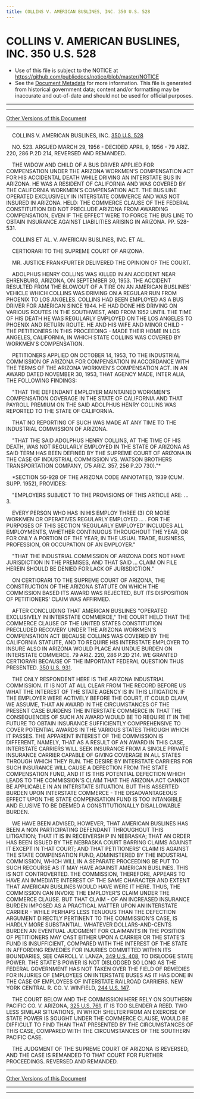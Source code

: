 ```yaml
---
title: COLLINS V. AMERICAN BUSLINES, INC. 350 U.S. 528
---
```


# COLLINS V. AMERICAN BUSLINES, INC. 350 U.S. 528

* Use of this file is subject to the NOTICE at https://github.com/publicdocs/notice/blob/master/NOTICE
* See the [Document Metadata](../../../index.md) for more information.
  This file is generated from historical government data; content and/or formatting may be inaccurate and out-of-date and should not be used for official purposes.

----------
----------

[Other Versions of this Document](https://publicdocs.github.io/go/links?ns=uslm-x&ref=%2Fus%2Fcourts%2Fscotus%2FusReporter%2F350%2F528)

----------

    COLLINS V. AMERICAN BUSLINES, INC. [350 U.S. 528][/us/courts/scotus/usReporter/350/528]

    NO. 523.  ARGUED MARCH 29, 1956 - DECIDED APRIL 9, 1956 - 79 ARIZ. 220, 286 P.2D 214, REVERSED AND REMANDED.

    THE WIDOW AND CHILD OF A BUS DRIVER APPLIED FOR COMPENSATION UNDER THE ARIZONA WORKMEN'S COMPENSATION ACT FOR HIS ACCIDENTAL DEATH WHILE DRIVING AN INTERSTATE BUS IN ARIZONA.  HE WAS A RESIDENT OF CALIFORNIA AND WAS COVERED BY THE CALIFORNIA WORKMEN'S COMPENSATION ACT.  THE BUS LINE OPERATED EXCLUSIVELY IN INTERSTATE COMMERCE AND WAS NOT INSURED IN ARIZONA.  HELD:  THE COMMERCE CLAUSE OF THE FEDERAL CONSTITUTION DID NOT PRECLUDE ARIZONA FROM AWARDING COMPENSATION, EVEN IF THE EFFECT WERE TO FORCE THE BUS LINE TO OBTAIN INSURANCE AGAINST LIABILITIES ARISING IN ARIZONA.  PP. 528-531.

    COLLINS ET AL. V. AMERICAN BUSLINES, INC. ET AL.

    CERTIORARI TO THE SUPREME COURT OF ARIZONA.

    MR. JUSTICE FRANKFURTER DELIVERED THE OPINION OF THE COURT.

    ADOLPHUS HENRY COLLINS WAS KILLED IN AN ACCIDENT NEAR EHRENBURG, ARIZONA, ON SEPTEMBER 30, 1953.  THE ACCIDENT RESULTED FROM THE BLOWOUT OF A TIRE ON AN AMERICAN BUSLINES' VEHICLE WHICH COLLINS WAS DRIVING ON A REGULAR RUN FROM PHOENIX TO LOS ANGELES.  COLLINS HAD BEEN EMPLOYED AS A BUS DRIVER FOR AMERICAN SINCE 1944.  HE HAD DONE HIS DRIVING ON VARIOUS ROUTES IN THE SOUTHWEST, AND FROM 1952 UNTIL THE TIME OF HIS DEATH HE WAS REGULARLY EMPLOYED ON THE LOS ANGELES TO PHOENIX AND RETURN ROUTE.  HE AND HIS WIFE AND MINOR CHILD - THE PETITIONERS IN THIS PROCEEDING - MADE THEIR HOME IN LOS ANGELES, CALIFORNIA, IN WHICH STATE COLLINS WAS COVERED BY WORKMEN'S COMPENSATION.

    PETITIONERS APPLIED ON OCTOBER 14, 1953, TO THE INDUSTRIAL COMMISSION OF ARIZONA FOR COMPENSATION IN ACCORDANCE WITH THE TERMS OF THE ARIZONA WORKMEN'S COMPENSATION ACT.  IN AN AWARD DATED NOVEMBER 30, 1953, THAT AGENCY MADE, INTER ALIA, THE FOLLOWING FINDINGS:

    "THAT THE DEFENDANT EMPLOYER MAINTAINED WORKMEN'S COMPENSATION COVERAGE IN THE STATE OF CALIFORNIA AND THAT PAYROLL PREMIUM ON THE SAID ADOLPHUS HENRY COLLINS WAS REPORTED TO THE STATE OF CALIFORNIA.

    THAT NO REPORTING OF SUCH WAS MADE AT ANY TIME TO THE INDUSTRIAL COMMISSION OF ARIZONA.

    "THAT THE SAID ADOLPHUS HENRY COLLINS, AT THE TIME OF HIS DEATH, WAS NOT REGULARLY EMPLOYED IN THE STATE OF ARIZONA AS SAID TERM HAS BEEN DEFINED BY THE SUPREME COURT OF ARIZONA IN THE CASE OF INDUSTRIAL COMMISSION VS. WATSON BROTHERS TRANSPORTATION COMPANY, (75 ARIZ. 357, 256 P.2D 730)."\*

    \*SECTION 56-928 OF THE ARIZONA CODE ANNOTATED, 1939 (CUM. SUPP. 1952), PROVIDES:

    "EMPLOYERS SUBJECT TO THE PROVISIONS OF THIS ARTICLE ARE:  ...  3.

    EVERY PERSON WHO HAS IN HIS EMPLOY THREE (3) OR MORE WORKMEN OR OPERATIVES REGULARLY EMPLOYED  ...  .  FOR THE PURPOSES OF THIS SECTION 'REGULARLY EMPLOYED' INCLUDES ALL EMPLOYMENTS, WHETHER CONTINUOUS THROUGHOUT THE YEAR, OR FOR ONLY A PORTION OF THE YEAR, IN THE USUAL TRADE, BUSINESS, PROFESSION, OR OCCUPATION OF AN EMPLOYER."

    "THAT THE INDUSTRIAL COMMISSION OF ARIZONA DOES NOT HAVE JURISDICTION IN THE PREMISES, AND THAT SAID  ...  CLAIM ON FILE HEREIN SHOULD BE DENIED FOR LACK OF JURISDICTION."

    ON CERTIORARI TO THE SUPREME COURT OF ARIZONA, THE CONSTRUCTION OF THE ARIZONA STATUTE ON WHICH THE COMMISSION BASED ITS AWARD WAS REJECTED, BUT ITS DISPOSITION OF PETITIONERS' CLAIM WAS AFFIRMED.

    AFTER CONCLUDING THAT AMERICAN BUSLINES "OPERATED EXCLUSIVELY IN INTERSTATE COMMERCE," THE COURT HELD THAT THE COMMERCE CLAUSE OF THE UNITED STATES CONSTITUTION PRECLUDED RECOVERY UNDER THE ARIZONA WORKMEN'S COMPENSATION ACT BECAUSE COLLINS WAS COVERED BY THE CALIFORNIA STATUTE, AND TO REQUIRE HIS INTERSTATE EMPLOYER TO INSURE ALSO IN ARIZONA WOULD PLACE AN UNDUE BURDEN ON INTERSTATE COMMERCE.  79 ARIZ. 220, 286 P.2D 214.  WE GRANTED CERTIORARI BECAUSE OF THE IMPORTANT FEDERAL QUESTION THUS PRESENTED.  [350 U.S. 931][/us/courts/scotus/usReporter/350/931].

    THE ONLY RESPONDENT HERE IS THE ARIZONA INDUSTRIAL COMMISSION.  IT IS NOT AT ALL CLEAR FROM THE RECORD BEFORE US WHAT THE INTEREST OF THE STATE AGENCY IS IN THIS LITIGATION.  IF THE EMPLOYER WERE ACTIVELY BEFORE THE COURT, IT COULD CLAIM, WE ASSUME, THAT AN AWARD IN THE CIRCUMSTANCES OF THE PRESENT CASE BURDENS THE INTERSTATE COMMERCE IN THAT THE CONSEQUENCES OF SUCH AN AWARD WOULD BE TO REQUIRE IT IN THE FUTURE TO OBTAIN INSURANCE SUFFICIENTLY COMPREHENSIVE TO COVER POTENTIAL AWARDS IN THE VARIOUS STATES THROUGH WHICH IT PASSES.  THE APPARENT INTEREST OF THE COMMISSION IS DIFFERENT, NAMELY, THAT AS A RESULT OF AN AWARD IN THIS CASE, INTERSTATE CARRIERS WILL SEEK INSURANCE FROM A SINGLE PRIVATE INSURANCE CARRIER CAPABLE OF GIVING COVERAGE IN ALL STATES THROUGH WHICH THEY RUN.  THE DESIRE BY INTERSTATE CARRIERS FOR SUCH INSURANCE WILL CAUSE A DEFECTION FROM THE STATE COMPENSATION FUND, AND IT IS THIS POTENTIAL DEFECTION WHICH LEADS TO THE COMMISSION'S CLAIM THAT THE ARIZONA ACT CANNOT BE APPLICABLE IN AN INTERSTATE SITUATION.  BUT THIS ASSERTED BURDEN UPON INTERSTATE COMMERCE - THE DISADVANTAGEOUS EFFECT UPON THE STATE COMPENSATION FUND IS TOO INTANGIBLE AND ELUSIVE TO BE DEEMED A CONSTITUTIONALLY DISALLOWABLE BURDEN.

    WE HAVE BEEN ADVISED, HOWEVER, THAT AMERICAN BUSLINES HAS BEEN A NON PARTICIPATING DEFENDANT THROUGHOUT THIS LITIGATION; THAT IT IS IN RECEIVERSHIP IN NEBRASKA; THAT AN ORDER HAS BEEN ISSUED BY THE NEBRASKA COURT BARRING CLAIMS AGAINST IT EXCEPT IN THAT COURT; AND THAT PETITIONERS' CLAIM IS AGAINST THE STATE COMPENSATION FUND, ADMINISTERED BY THE INDUSTRIAL COMMISSION, WHICH WILL IN A SEPARATE PROCEEDING BE PUT TO SUCH RECOURSE AS IT MAY HAVE AGAINST AMERICAN BUSLINES.  THIS IS NOT CONTROVERTED.  THE COMMISSION, THEREFORE, APPEARS TO HAVE AN IMMEDIATE INTEREST OF THE SAME CHARACTER AND EXTENT THAT AMERICAN BUSLINES WOULD HAVE WERE IT HERE.  THUS, THE COMMISSION CAN INVOKE THE EMPLOYER'S CLAIM UNDER THE COMMERCE CLAUSE.  BUT THAT CLAIM - OF AN INCREASED INSURANCE BURDEN IMPOSED AS A PRACTICAL MATTER UPON AN INTERSTATE CARRIER - WHILE PERHAPS LESS TENUOUS THAN THE DEFECTION ARGUMENT DIRECTLY PERTINENT TO THE COMMISSION'S CASE, IS HARDLY MORE SUBSTANTIAL.  WHATEVER DOLLARS-AND-CENTS BURDEN AN EVENTUAL JUDGMENT FOR CLAIMANTS IN THE POSITION OF PETITIONERS MAY CAST EITHER UPON A CARRIER OR THE STATE'S FUND IS INSUFFICIENT, COMPARED WITH THE INTEREST OF THE STATE IN AFFORDING REMEDIES FOR INJURIES COMMITTED WITHIN ITS BOUNDARIES, SEE CARROLL V. LANZA, [349 U.S. 408][/us/courts/scotus/usReporter/349/408], TO DISLODGE STATE POWER.  THE STATE'S POWER IS NOT DISLODGED SO LONG AS THE FEDERAL GOVERNMENT HAS NOT TAKEN OVER THE FIELD OF REMEDIES FOR INJURIES OF EMPLOYEES ON INTERSTATE BUSES AS IT HAS DONE IN THE CASE OF EMPLOYEES OF INTERSTATE RAILROAD CARRIERS.  NEW YORK CENTRAL R. CO. V. WINFIELD, [244 U.S. 147][/us/courts/scotus/usReporter/244/147].

    THE COURT BELOW AND THE COMMISSION HERE RELY ON SOUTHERN PACIFIC CO. V. ARIZONA, [325 U.S. 761][/us/courts/scotus/usReporter/325/761].  IT IS TOO SLENDER A REED.  TWO LESS SIMILAR SITUATIONS, IN WHICH SHELTER FROM AN EXERCISE OF STATE POWER IS SOUGHT UNDER THE COMMERCE CLAUSE, WOULD BE DIFFICULT TO FIND THAN THAT PRESENTED BY THE CIRCUMSTANCES OF THIS CASE, COMPARED WITH THE CIRCUMSTANCES OF THE SOUTHERN PACIFIC CASE.

    THE JUDGMENT OF THE SUPREME COURT OF ARIZONA IS REVERSED, AND THE CASE IS REMANDED TO THAT COURT FOR FURTHER PROCEEDINGS.  REVERSED AND REMANDED.

----------

[Other Versions of this Document](https://publicdocs.github.io/go/links?ns=uslm-x&ref=%2Fus%2Fcourts%2Fscotus%2FusReporter%2F350%2F528)

----------
----------

[/us/courts/scotus/usReporter/350/528]: https://publicdocs.github.io/go/links?ns=uslm-x&ref=%2Fus%2Fcourts%2Fscotus%2FusReporter%2F350%2F528
[/us/courts/scotus/usReporter/350/931]: https://publicdocs.github.io/go/links?ns=uslm-x&ref=%2Fus%2Fcourts%2Fscotus%2FusReporter%2F350%2F931
[/us/courts/scotus/usReporter/349/408]: https://publicdocs.github.io/go/links?ns=uslm-x&ref=%2Fus%2Fcourts%2Fscotus%2FusReporter%2F349%2F408
[/us/courts/scotus/usReporter/244/147]: https://publicdocs.github.io/go/links?ns=uslm-x&ref=%2Fus%2Fcourts%2Fscotus%2FusReporter%2F244%2F147
[/us/courts/scotus/usReporter/325/761]: https://publicdocs.github.io/go/links?ns=uslm-x&ref=%2Fus%2Fcourts%2Fscotus%2FusReporter%2F325%2F761


